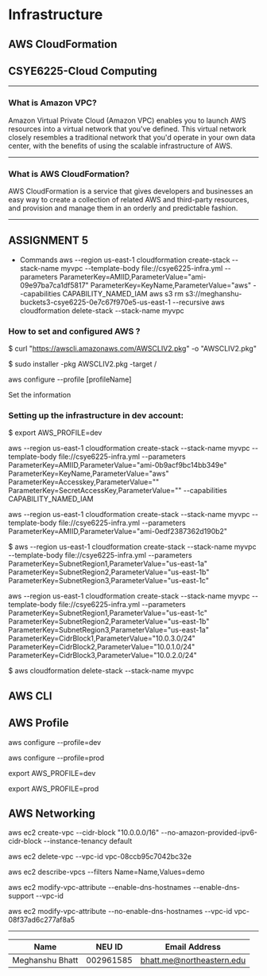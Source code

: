 # Infrastructure
## AWS CloudFormation
## CSYE6225-Cloud Computing
----------------------------

### What is Amazon VPC?

Amazon Virtual Private Cloud (Amazon VPC) enables you to launch AWS resources into a virtual network that you've defined. This virtual network closely resembles a traditional network that you'd operate in your own data center, with the benefits of using the scalable infrastructure of AWS.

----------------------------

### What is AWS CloudFormation?
AWS CloudFormation is a service that gives developers and businesses an easy way to create a collection of related AWS and third-party resources, and provision and manage them in an orderly and predictable fashion.

----------------------------
## ASSIGNMENT 5
-   Commands 
aws --region us-east-1 cloudformation create-stack --stack-name myvpc --template-body file://csye6225-infra.yml --parameters ParameterKey=AMIID,ParameterValue="ami-09e97ba7ca1df5817" ParameterKey=KeyName,ParameterValue="aws" --capabilities CAPABILITY_NAMED_IAM
aws s3 rm s3://meghanshu-buckets3-csye6225-0e7c67f970e5-us-east-1 --recursive
aws cloudformation delete-stack --stack-name myvpc

### How to set and configured AWS ?
$ curl "https://awscli.amazonaws.com/AWSCLIV2.pkg" -o "AWSCLIV2.pkg"

$ sudo installer -pkg AWSCLIV2.pkg -target /

aws configure --profile [profileName]

Set the information

### Setting up the infrastructure in dev account:

$ export AWS_PROFILE=dev

aws --region us-east-1 cloudformation create-stack --stack-name myvpc --template-body file://csye6225-infra.yml --parameters ParameterKey=AMIID,ParameterValue="ami-0b9acf9bc14bb349e" ParameterKey=KeyName,ParameterValue="aws" ParameterKey=Accesskey,ParameterValue="" ParameterKey=SecretAccessKey,ParameterValue="" --capabilities CAPABILITY_NAMED_IAM

aws --region us-east-1 cloudformation create-stack --stack-name myvpc --template-body file://csye6225-infra.yml --parameters ParameterKey=AMIID,ParameterValue="ami-0edf2387362d190b2"

$ aws --region us-east-1 cloudformation create-stack --stack-name myvpc --template-body file://csye6225-infra.yml
--parameters ParameterKey=SubnetRegion1,ParameterValue="us-east-1a" ParameterKey=SubnetRegion2,ParameterValue="us-east-1b" ParameterKey=SubnetRegion3,ParameterValue="us-east-1c"



aws --region us-east-1 cloudformation create-stack --stack-name myvpc --template-body file://csye6225-infra.yml --parameters ParameterKey=SubnetRegion1,ParameterValue="us-east-1c" ParameterKey=SubnetRegion2,ParameterValue="us-east-1b" ParameterKey=SubnetRegion3,ParameterValue="us-east-1a" ParameterKey=CidrBlock1,ParameterValue="10.0.3.0/24" ParameterKey=CidrBlock2,ParameterValue="10.0.1.0/24" ParameterKey=CidrBlock3,ParameterValue="10.0.2.0/24"  


$ aws cloudformation delete-stack --stack-name myvpc 

## AWS CLI

## AWS Profile

aws configure --profile=dev

aws configure --profile=prod

export AWS_PROFILE=dev

export AWS_PROFILE=prod

## AWS Networking

aws ec2 create-vpc --cidr-block "10.0.0.0/16" --no-amazon-provided-ipv6-cidr-block --instance-tenancy default

aws ec2 delete-vpc --vpc-id vpc-08ccb95c7042bc32e

aws ec2 describe-vpcs --filters Name=Name,Values=demo

aws ec2 modify-vpc-attribute --enable-dns-hostnames --enable-dns-support --vpc-id <value>

aws ec2 modify-vpc-attribute --no-enable-dns-hostnames --vpc-id vpc-08f37ad6c277af8a5



----------------------------
| Name | NEU ID | Email Address              |
|------| --- |----------------------------|
| Meghanshu Bhatt | 002961585 | bhatt.me@northeastern.edu |




